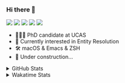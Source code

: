 ### Hi there 👋

[![](https://img.shields.io/badge/-Email-325180?logo=maildotru&logoColor=white&style=flat-square)](mailto:hi@wang.tianshu.me)
[![](https://img.shields.io/badge/-GitHub-black?logo=GitHub&style=flat-square)](https://github.com/tshu-w)
[![](https://img.shields.io/badge/-Telegram-26a5e4?labelColor=fafafa&logo=telegram&style=flat-square)](https://t.me/tshu_w) 
[![](https://img.shields.io/badge/-Twitter-1da1f2?logo=Twitter&logoColor=white&style=flat-square)](https://twitter.com/tshu_w)
[![](https://komarev.com/ghpvc/?username=tshu-w&color=blueviolet&style=flat-square)]()



- 🧑🏻‍🎓 PhD candidate at UCAS
- 🔭 Currently interested in Entity Resolution
- 🛠 macOS & Emacs & ZSH
- 🚧 Under construction...

<details>

<summary>GitHub Stats</summary>

![Tianshu's GitHub stats](https://github-readme-stats.vercel.app/api?username=tshu-w&show_icons=true&theme=buefy&count_private=true)
  
</details>


<details>
  <summary>Wakatime Stats</summary>

  Currently, files accessed by tramp cannot be tracked by wakatime, see https://github.com/wakatime/wakatime-mode/issues/27
  <br>
  
<!--START_SECTION:waka-->
![Code Time](http://img.shields.io/badge/Code%20Time-6%2C241%20hrs%204%20mins-blue)

**I'm an Early 🐤** 

```text
🌞 Morning    50 commits     ████░░░░░░░░░░░░░░░░░░░░░   15.87% 
🌆 Daytime    161 commits    ████████████░░░░░░░░░░░░░   51.11% 
🌃 Evening    89 commits     ███████░░░░░░░░░░░░░░░░░░   28.25% 
🌙 Night      15 commits     █░░░░░░░░░░░░░░░░░░░░░░░░   4.76%

```
📅 **I'm Most Productive on Tuesday** 

```text
Monday       47 commits     ███░░░░░░░░░░░░░░░░░░░░░░   14.92% 
Tuesday      67 commits     █████░░░░░░░░░░░░░░░░░░░░   21.27% 
Wednesday    35 commits     ██░░░░░░░░░░░░░░░░░░░░░░░   11.11% 
Thursday     38 commits     ███░░░░░░░░░░░░░░░░░░░░░░   12.06% 
Friday       56 commits     ████░░░░░░░░░░░░░░░░░░░░░   17.78% 
Saturday     33 commits     ██░░░░░░░░░░░░░░░░░░░░░░░   10.48% 
Sunday       39 commits     ███░░░░░░░░░░░░░░░░░░░░░░   12.38%

```


📊 **This Week I Spent My Time On** 

```text
💬 Programming Languages: 
sh                       6 hrs 27 mins       █████████████████████████   100.0%

🔥 Editors: 
Zsh                      6 hrs 27 mins       █████████████████████████   100.0%

🐱‍💻 Projects: 
Terminal                 5 hrs 16 mins       ████████████████████░░░░░   81.49% 
emacs                    33 mins             ██░░░░░░░░░░░░░░░░░░░░░░░   8.58% 
dotfiles                 31 mins             ██░░░░░░░░░░░░░░░░░░░░░░░   8.06% 
Homebrew                 2 mins              ░░░░░░░░░░░░░░░░░░░░░░░░░   0.63% 
homebrew-cask            2 mins              ░░░░░░░░░░░░░░░░░░░░░░░░░   0.58%

💻 Operating System: 
Mac                      6 hrs 25 mins       ████████████████████████░   99.44% 
Linux                    2 mins              ░░░░░░░░░░░░░░░░░░░░░░░░░   0.56%

```

**I Mostly Code in Python** 

```text
Python                   11 repos            ████████████░░░░░░░░░░░░░   50.0% 
HTML                     2 repos             ██░░░░░░░░░░░░░░░░░░░░░░░   9.09% 
Emacs Lisp               2 repos             ██░░░░░░░░░░░░░░░░░░░░░░░   9.09% 
JavaScript               2 repos             ██░░░░░░░░░░░░░░░░░░░░░░░   9.09% 
TeX                      2 repos             ██░░░░░░░░░░░░░░░░░░░░░░░   9.09%

```



 Last Updated on 07/02/2023 08:06:28 UTC
<!--END_SECTION:waka-->
</details>
